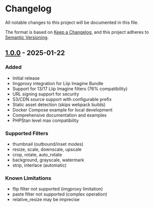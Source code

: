 # Changelog

All notable changes to this project will be documented in this file.

The format is based on [Keep a Changelog](https://keepachangelog.com/en/1.0.0/),
and this project adheres to [Semantic Versioning](https://semver.org/spec/v2.0.0.html).

## [1.0.0] - 2025-01-22

### Added
- Initial release
- Imgproxy integration for Liip Imagine Bundle
- Support for 13/17 Liip Imagine filters (76% compatibility)
- URL signing support for security
- S3/CDN source support with configurable prefix
- Static asset detection (skips webpack builds)
- Docker Compose example for local development
- Comprehensive documentation and examples
- PHPStan level max compatibility

### Supported Filters
- thumbnail (outbound/inset modes)
- resize, scale, downscale, upscale
- crop, rotate, auto_rotate
- background, grayscale, watermark
- strip, interlace (automatic)

### Known Limitations
- flip filter not supported (imgproxy limitation)
- paste filter not supported (complex operation)
- relative_resize may be imprecise

[1.0.0]: https://github.com/3brs/imgproxy-bundle/releases/tag/v1.0.0
